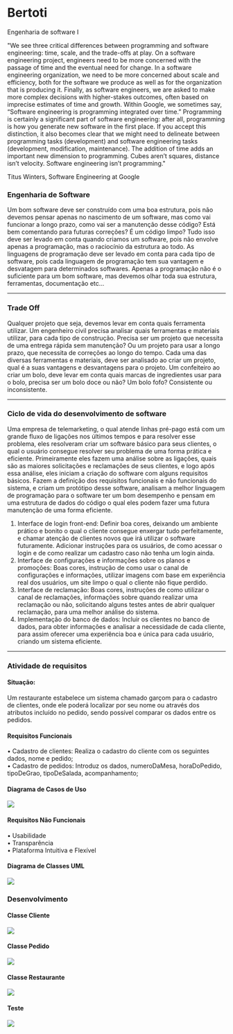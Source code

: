 # Bertoti
Engenharia de software I

"We see three critical differences between programming and software engineering: time, scale, and the trade-offs at play. 
On a software engineering project, engineers need to be more concerned with the passage of time and the eventual need for change. 
In a software engineering organization, we need to be more concerned about scale and efficiency, both for the software we produce as well as for the organization that is producing it. 
Finally, as software engineers, we are asked to make more complex decisions with higher-stakes outcomes, often based on imprecise estimates of time and growth. 
Within Google, we sometimes say, “Software engineering is programming integrated over time.” 
Programming is certainly a significant part of software engineering: after all, programming is how you generate new software in the first place. 
If you accept this distinction, it also becomes clear that we might need to delineate between programming tasks (development) 
and software engineering tasks (development, modification, maintenance). The addition of time adds an important new dimension to programming. 
Cubes aren’t squares, distance isn’t velocity. Software engineering isn’t programming."

Titus Winters, Software Engineering at Google

<strong><h3> Engenharia de Software </h3></strong>

Um bom software deve ser construído com uma boa estrutura, pois não devemos pensar apenas no nascimento de um software, mas como vai funcionar a longo prazo, como vai ser a manutenção desse código? Está bem comentando para futuras correções? É um código limpo? Tudo isso deve ser levado em conta quando criamos um software, pois não envolve apenas a programação, mas o raciocínio da estrutura ao todo. As linguagens de programação deve ser levado em conta para cada tipo de software, pois cada linguagem de programação tem sua vantagem e desvatagem para determinados softwares. Apenas a programação não é o suficiente para um bom software, mas devemos olhar toda sua estrutura, ferramentas, documentação etc...
<hr>

<strong><h3> Trade Off </h3></strong>


Qualquer projeto que seja, devemos levar em conta quais ferramenta utilizar. Um engenheiro civil precisa analisar quais ferramentas e materiais utilizar, para cada tipo de construção. Precisa ser um projeto que necessita de uma entrega rápida sem manutenção? Ou um projeto para usar a longo prazo, que necessita de correções ao longo do tempo. Cada uma das diversas ferramentas e materiais, deve ser analisado ao criar um projeto, qual é a suas vantagens e desvantagens para o projeto.
Um confeiteiro ao criar um bolo, deve levar em conta quais marcas de ingredientes usar para o bolo, precisa ser um bolo doce ou não? Um bolo fofo? Consistente ou inconsistente. 
<hr>
<strong><h3> Ciclo de vida do desenvolvimento de software </h3></strong>

Uma empresa de telemarketing, o qual atende linhas pré-pago está com um grande fluxo de ligações nos últimos tempos e para resolver esse problema, eles resolveram criar um software básico para seus clientes, o qual o usuário consegue resolver seu problema de uma forma prática e eficiente. Primeiramente eles fazem uma análise sobre as ligações, quais são as maiores solicitações e reclamações de seus clientes, e logo após essa análise, eles iniciam a criação do software com alguns requisitos básicos. Fazem a definição dos requisitos funcionais e não funcionais do sistema, e criam um protótipo desse software, analisam a melhor linguagem de programação para o software ter um bom desempenho e pensam em uma estrutura de dados do código o qual eles podem fazer uma futura manutenção de uma forma eficiente.

1.	Interface de login front-end: Definir boa cores, deixando um ambiente prático e bonito o qual o cliente consegue enxergar tudo perfeitamente, e chamar atenção de clientes novos que irá utilizar o software futuramente. Adicionar instruções para os usuários, de como acessar o login e de como realizar um cadastro caso não tenha um login ainda.
2.	Interface de configurações e informações sobre os planos e promoções: Boas cores, instrução de como usar o canal de configurações e informações, utilizar imagens com base em experiência real dos usuários, um site limpo o qual o cliente não fique perdido. 
3.	Interface de reclamação: Boas cores, instruções de como utilizar o canal de reclamações, informações sobre quando realizar uma reclamação ou não, solicitando alguns testes antes de abrir qualquer reclamação, para uma melhor análise do sistema.
4.	Implementação do banco de dados: Incluir os clientes no banco de dados, para obter informações e analisar a necessidade de cada cliente, para assim oferecer uma experiência boa e única para cada usuário, criando um sistema eficiente.
<hr>

<strong><h3> Atividade de requisitos </h3></strong>
<strong><h4> Situação: </h4></strong>
Um restaurante estabelece um sistema chamado garçom para o cadastro de clientes, onde ele poderá localizar por seu nome ou através dos atributos incluído no pedido, sendo possível comparar os dados entre os pedidos.
<strong><h4> Requisitos Funcionais  </h4></strong>

•	Cadastro de clientes: Realiza o cadastro do cliente com os seguintes dados, nome e pedido;<br>
•	Cadastro de pedidos: Introduz os dados, numeroDaMesa, horaDoPedido, tipoDeGrao, tipoDeSalada, acompanhamento; 
<strong><h4> Diagrama de Casos de Uso </h4></strong>
<img src = "https://user-images.githubusercontent.com/101937633/203674418-aa042d1f-f48a-4059-8a43-a36304952b4b.png" />
<strong><h4> Requisitos Não Funcionais </h4></strong>

•	Usabilidade<br>
•	Transparência<br>
•	Plataforma Intuitiva e Flexível<br>

<strong><h4> Diagrama de Classes UML </h4></strong>

<img src = "https://user-images.githubusercontent.com/101937633/203813781-209e9607-4368-45ad-96dc-f2c8536bc766.png" />

<strong><h3> Desenvolvimento </h3></strong>

<strong><h4> Classe Cliente </h4></strong>

<img src = "https://user-images.githubusercontent.com/101937633/204535862-d16762bc-82b2-426a-9136-00a9a8e9c361.png" />

<strong><h4> Classe Pedido </h4></strong>

<img src = "https://user-images.githubusercontent.com/101937633/204536267-ddeb15a7-8dfd-4f92-9feb-4b9ec348375e.png" />


<strong><h4> Classe Restaurante </h4></strong>

<Img src = "https://user-images.githubusercontent.com/101937633/204536389-d395a141-4720-429e-a1c1-2f5414c3c6e0.png" />

<strong><h4> Teste </h4></strong>

<img src = "https://user-images.githubusercontent.com/101937633/204536527-37d42e26-aa79-4f18-b76d-19cc00b8bedc.png" />
